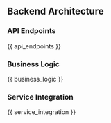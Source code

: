 ## Backend Architecture

### API Endpoints

{{ api_endpoints }}

### Business Logic

{{ business_logic }}

### Service Integration

{{ service_integration }}